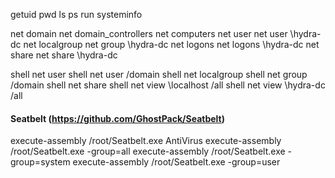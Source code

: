 getuid
pwd
ls
ps
run systeminfo

net domain
net domain_controllers
net computers
net user
net user \\hydra-dc
net localgroup
net group \\hydra-dc
net logons
net logons \\hydra-dc
net share
net share \\hydra-dc

shell net user
shell net user /domain
shell net localgroup
shell net group /domain
shell net share
shell net view \\localhost /all
shell net view \\hydra-dc /all

#### Seatbelt (https://github.com/GhostPack/Seatbelt)
execute-assembly /root/Seatbelt.exe AntiVirus
execute-assembly /root/Seatbelt.exe -group=all
execute-assembly /root/Seatbelt.exe -group=system
execute-assembly /root/Seatbelt.exe -group=user
